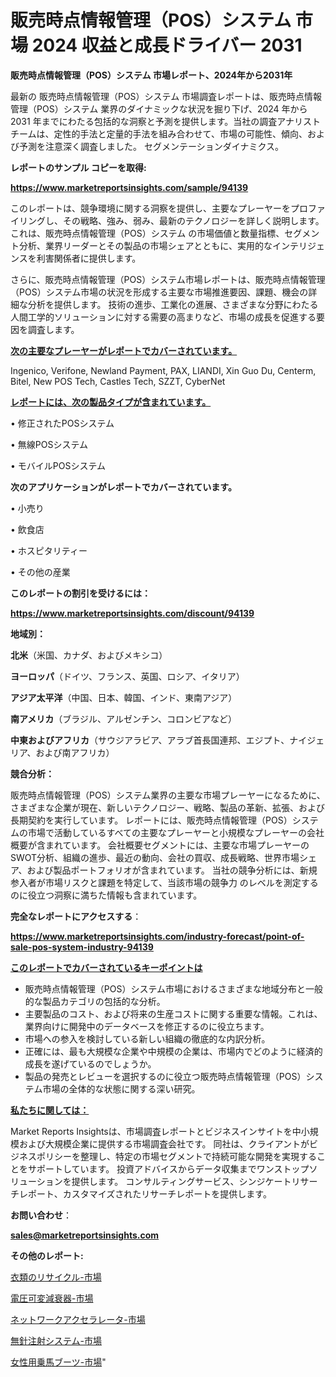 # 販売時点情報管理（POS）システム 市場 2024 収益と成長ドライバー 2031

<strong>販売時点情報管理（POS）システム 市場レポート、2024年から2031年</strong>

最新の 販売時点情報管理（POS）システム 市場調査レポートは、販売時点情報管理（POS）システム 業界のダイナミックな状況を掘り下げ、2024 年から 2031 年までにわたる包括的な洞察と予測を提供します。当社の調査アナリスト チームは、定性的手法と定量的手法を組み合わせて、市場の可能性、傾向、および予測を注意深く調査しました。 セグメンテーションダイナミクス。



<strong>レポートのサンプル コピーを取得:</strong> <a href=https://www.marketreportsinsights.com/sample/94139>

<strong><u>https://www.marketreportsinsights.com/sample/94139</u></strong></a>

このレポートは、競争環境に関する洞察を提供し、主要なプレーヤーをプロファイリングし、その戦略、強み、弱み、最新のテクノロジーを詳しく説明します。 これは、販売時点情報管理（POS）システム の市場価値と数量指標、セグメント分析、業界リーダーとその製品の市場シェアとともに、実用的なインテリジェンスを利害関係者に提供します。

さらに、販売時点情報管理（POS）システム市場レポートは、販売時点情報管理（POS）システム市場の状況を形成する主要な市場推進要因、課題、機会の詳細な分析を提供します。 技術の進歩、工業化の進展、さまざまな分野にわたる人間工学的ソリューションに対する需要の高まりなど、市場の成長を促進する要因を調査します。



<strong><u>次の主要なプレーヤーがレポートでカバーされています。</u></strong>

Ingenico, Verifone, Newland Payment, PAX, LIANDI, Xin Guo Du, Centerm, Bitel, New POS Tech, Castles Tech, SZZT, CyberNet



<strong><u><b>レポートには、次の製品タイプが含まれています。</b></u></strong>

• 修正されたPOSシステム

• 無線POSシステム

• モバイルPOSシステム



<strong><b>次のアプリケーションがレポートでカバーされています。</b></strong>

• 小売り

• 飲食店

• ホスピタリティー

• その他の産業



<strong><b>このレポートの割引を受けるには：</b></strong><a href=https://www.marketreportsinsights.com/discount/94139>

<strong><u>https://www.marketreportsinsights.com/discount/94139</u></strong></a>



<strong>地域別：</strong>



<strong>北米</strong>（米国、カナダ、およびメキシコ）



<strong>ヨーロッパ</strong>（ドイツ、フランス、英国、ロシア、イタリア）



<strong>アジア太平洋</strong>（中国、日本、韓国、インド、東南アジア）



<strong>南アメリカ</strong>（ブラジル、アルゼンチン、コロンビアなど）



<strong>中東およびアフリカ</strong>（サウジアラビア、アラブ首長国連邦、エジプト、ナイジェリア、および南アフリカ）



<strong>競合分析：</strong>

販売時点情報管理（POS）システム業界の主要な市場プレーヤーになるために、さまざまな企業が現在、新しいテクノロジー、戦略、製品の革新、拡張、および長期契約を実行しています。 レポートには、販売時点情報管理（POS）システムの市場で活動しているすべての主要なプレーヤーと小規模なプレーヤーの会社概要が含まれています。 会社概要セグメントには、主要な市場プレーヤーのSWOT分析、組織の進歩、最近の動向、会社の買収、成長戦略、世界市場シェア、および製品ポートフォリオが含まれています。 当社の競争分析には、新規参入者が市場リスクと課題を特定して、当該市場の競争力 のレベルを測定するのに役立つ洞察に満ちた情報も含まれています。



<strong>完全なレポートにアクセスする</strong>：

<a href=https://www.marketreportsinsights.com/industry-forecast/point-of-sale-pos-system-industry-94139>

<strong><u>https://www.marketreportsinsights.com/industry-forecast/point-of-sale-pos-system-industry-94139</u></strong></a>



<strong><u><b>このレポートでカバーされているキーポイントは</b></u></strong>
<ul>
  <li>販売時点情報管理（POS）システム市場におけるさまざまな地域分布と一般的な製品カテゴリの包括的な分析。</li>
  <li>主要製品のコスト、および将来の生産コストに関する重要な情報。これは、業界向けに開発中のデータベースを修正するのに役立ちます。</li>
  <li>市場への参入を検討している新しい組織の徹底的な内訳分析。</li>
  <li>正確には、最も大規模な企業や中規模の企業は、市場内でどのように経済的成長を遂げているのでしょうか。</li>
  <li>製品の発売とレビューを選択するのに役立つ販売時点情報管理（POS）システム市場の全体的な状態に関する深い研究。</li>
</ul>


<strong><u><b>私たちに関しては：</b></u></strong>

Market Reports Insightsは、市場調査レポートとビジネスインサイトを中小規模および大規模企業に提供する市場調査会社です。 同社は、クライアントがビジネスポリシーを整理し、特定の市場セグメントで持続可能な開発を実現することをサポートしています。 投資アドバイスからデータ収集までワンストップソリューションを提供します。 コンサルティングサービス、シンジケートリサーチレポート、カスタマイズされたリサーチレポートを提供します。



<strong><b>お問い合わせ</b></strong>：

<a href=mailto:sales@marketreportsinsights.com>

<strong><u>sales@marketreportsinsights.com</u></strong></a>



<strong>その他のレポート:</strong>

<a href=https://www.linkedin.com/pulse/衣類のリサイクル-市場-2023-swot-分析と成長率-2030-analytics-achievers-24-analysis-bswtf/>衣類のリサイクル-市場</a>

<a href=https://www.linkedin.com/pulse/電圧可変減衰器-市場-2023-swot-分析と最新イノベーション-2030-v7y2f/>電圧可変減衰器-市場</a>

<a href=https://www.linkedin.com/pulse/ネットワークアクセラレータ-市場-2030-年までの需要に焦点を当てた-qimbf/>ネットワークアクセラレータ-市場</a>

<a href=https://www.linkedin.com/pulse/無針注射システム-市場-2023-新興市場-将来の動向と市場需要-2030-pr-news-hub-j3flf/>無針注射システム-市場</a>

<a href=https://www.linkedin.com/pulse/女性用乗馬ブーツ-市場-2023-年のダイナミクスとビジネストレンド-aiihf/>女性用乗馬ブーツ-市場</a>"
